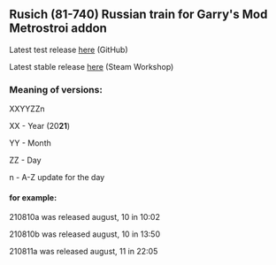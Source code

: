 ## Rusich (81-740) Russian train for Garry's Mod Metrostroi addon

Latest test release [here](https://github.com/LiWinDom/metrostroi_81-740_part1/releases/latest) (GitHub)

Latest stable release [here](https://steamcommunity.com/sharedfiles/filedetails/?id=2374733400) (Steam Workshop)

### Meaning of versions:

XXYYZZn

XX - Year (20**21**)

YY - Month

ZZ - Day

n - A-Z update for the day

#### for example:

210810a was released august, 10 in 10:02

210810b was released august, 10 in 13:50

210811a was released august, 11 in 22:05

